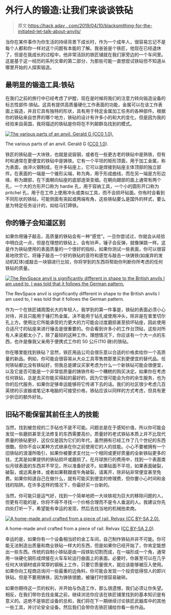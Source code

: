 # 外行人的锻造:让我们来谈谈铁砧

> 原文:[https://hack aday . com/2019/04/10/blacksmithing-for-the-initiated-let-talk-about-anvils/](https://hackaday.com/2019/04/10/blacksmithing-for-the-uninitiated-lets-talk-about-anvils/)

当你在某件事作为你生活的持续背景下成长时，作为一个成年人，很容易忘记不是每个人都和你一样对这个问题有本能的了解。我爸爸是个铁匠，他现在已经退休了，但是在我成长的过程中，他非常活跃的铁匠铺就在我们家旁边的一个车间里。这是基于这一经历的系列文章的第二部分，为那些可能一直想尝试铁砧但不知道从哪里开始的人探索锻造。

## 最明显的锻造工具:铁砧

在我们之前的旅行中已经考虑了炉膛，现在是时候将我们的注意力转向锻造设备的标志性部件:铁砧。这具有提供高质量硬化工作表面的功能，金属可以在该工作表面上锻造，并且它具有独特的形状，具有用于特定金属加工任务的各种部件。根据你的铁砧来自世界的哪个地方，铁砧的设计有许多小的和大的变化，但是因为我的经验来自英国，我将描述的铁砧是你将在不列颠群岛找到的模式。

[![The various parts of an anvil. Gerald G (CC0 1.0).](../Images/d1c7ccf689f7bcbdc8603acda3990a78.png)](https://hackaday.com/wp-content/uploads/2019/02/anvil_labelled_en.svg_.jpg)

The various parts of an anvil. Gerald G ([CC0 1.0](https://commons.wikimedia.org/wiki/File:Anvil,_labelled_en.svg)).

铁匠的铁砧是一大块铁，也就是说锻钢，或者在一些更古老的铁砧中是熟铁，但有时和通常在更便宜的铁砧中是铸铁。它有一个平坦的矩形顶面，用于加工金属，称为表面，由淬火钢制成，在许多砧座上，它可以是焊接到砧座主体顶部的独立部件。在表面的一端是一个锥形尖端，称为角，用于形成曲线，而在另一端是方形边缘，称为跟部，在下面朝向砧座的底部逐渐变细。在朝向跟部的面上通常有两个孔，一个大的方形开口称为 hardie 孔，用于容纳工具，一个小的圆形开口称为 pritchel 孔，用于在工件上使用冲头或类似工具，而不会损坏砧面。你有时会看到不同形状的铁砧，可能侧面有突起或两端有角，这些铁砧要么是国外的样式，要么是为特定任务设计的，如给马钉蹄铁。

## 你的锤子会知道区别

如果你用锤子敲击，高质量的铁砧会有一种“感觉”。一旦你尝试过，你就会从经验中明白这一点，但是在理想的铁砧上，会有铃声，锤子会反弹，就像弹跳一样。这是作为铁砧使用的表面质量的一个很好的指标，如果你测试一些表面，你可以很容易地欣赏它。将锤子敲击一个好的铁砧的音符和感觉与敲击一块铸铁(如废弃的发动机缸体)或敲击一块钢进行比较，你将学到的东西将帮助你判断你所考虑的任何铁砧的质量。

[![The RevSpace anvil is significantly different in shape to the British anvils I am used to, I was told that it follows the German pattern.](../Images/f201593091e57edbd9da12432ba0a5f7.png)](https://hackaday.com/wp-content/uploads/2019/02/revspace-anvil.jpg)

The RevSpace anvil is significantly different in shape to the British anvils I am used to, I was told that it follows the German pattern.

作为一个在铁匠铺周围长大的年轻人，我学到的第一件事是，铁砧的表面必须小心对待，并且只能用于锤打热金属，决不能用于钻孔或使用冲头，除非是在普里切尔孔上方。使用比它所能承受的力更大的力可能会过度磨损甚至损坏砧座，因此使用合适尺寸的砧座来进行锤击是很重要的。你会看到许多小的工作台顶砧，这些对所有人来说都太小了，除了最轻的这种工作。理想情况下，你应该有一个大一点的东西，也许是像我父亲用于便携式工作的 50 公斤(110 磅)的铁砧。

你在哪里能找到铁砧？显然，铁匠用品公司会很乐意以合适的价格卖给你一个高质量的新品。例如，你可能会很容易从大众工具零售商那里买到更便宜的替代品。任何铁砧都比没有铁砧好，但我总是建议买家考虑为什么一个新铁砧可能会很便宜，以及它是否可能是一个非常低质量的铸铁件和一个糟糕的购买决定。如果你在考虑任何铁砧，总是去买你能买得起的最好的，因为它很可能会为你的余生服务，也为你的后代服务，如果你足够幸运能够将它传递下去的话。我们的社区很少考虑几百英镑的示波器或笔记本电脑的可接受价格，铁砧应该以同样的方式考虑，但具有更少折旧的额外好处。

## 旧砧不能保留其前任主人的技能

当然，找到被忽视的二手砧也不是不可能。问题总是在于感知价值，所以你可能会发现一些磨损甚至无法修复的东西需要高价。质量好的老式铁砧本质上并不比现代质量的铁砧更好，这仅仅是因为它们的年代，虽然拥有已经工作了几个世纪的东西很酷，但你不会以某种方式继承在你之前使用它的人的技能。小心不要被拥有一个旧铁砧的浪漫所吸引，如果你被要求支付比一个相同或更好质量的全新铁砧更多的钱，尤其是如果提供的铁砧损坏或磨损了。在月球旅行的费用中，找到一个表面类似月球表面的东西并不罕见，所以准备好说不。如果砧面不平坦，如果表面破裂，破裂，或远离身体，或者如果鞋跟或牛角破裂，请离开，除非砧非常便宜甚至免费。如果你知道自己在做什么，就有可能买到便宜的修理费，但你要小心时间和金钱的陷阱。在许多这样的情况下，你最好买一台新的。

当然，你可能只是运气好，找到一个简单地把一大块铁视为巨大的移除问题的人，但更有可能的是，你将不得不寻找一个价格合理而不是令人垂涎的人。我建议你先四处打听一下，希望能有幸运的发现，然后去找当地的机械拍卖商。

[![A home-made anvil crafted from a piece of rail. Relvax (CC BY-SA 2.0).](../Images/8e48c71d3534a88d6199f50d9acf854e.png)](https://hackaday.com/wp-content/uploads/2019/02/railroad-anvil.jpg)

A home-made anvil crafted from a piece of rail. Relvax ([CC BY-SA 2.0](https://www.flickr.com/photos/reivax/9766953364/in/photostream/)).

幸运的是，如果你有一个设备相当好的金工车间，自己制作铁砧并非不可能。你可能无法制造出质量和商业铁砧一样大的东西，但是如果你已经开始了，你肯定能想出一些东西。传统的自制小铁砧是由一段铁轨切割而成，在一端形成一个角，通常用一块硬化钢形成焊接在火车车轮运行曲面上的表面。必要时，你甚至可以在几乎任何大块钢材或非常厚的钢板上工作，只要它质量很大，就应该能够被压入使用。如果你向工程商店询问一些最重的边角料，你可能会发现一个投资低得惊人的即兴铁砧。但是不要用铸铁，因为铸铁很脆，被锤打时很容易破碎。

如果你期待这一页的权利，并开始与伪造工作，那么很遗憾，我们必须让你失望。相反，在我们带你去找金属之前，继续浏览你应该在铁匠铺里找到的基本知识是有意义的。这绝不是铁匠设备的总和，我们将在下一期继续讨论铁匠武器库中的其他一些工具，并讨论安全设备。然后我们会带你去铁匠铺给你看一些作品。